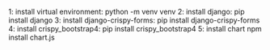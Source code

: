 1: install virtual environment:
python -m venv venv
2: install django:
pip install django
3: install django-crispy-forms:
pip install django-crispy-forms
4: install crispy_bootstrap4:
pip install crispy_bootstrap4
5: install chart
npm install chart.js